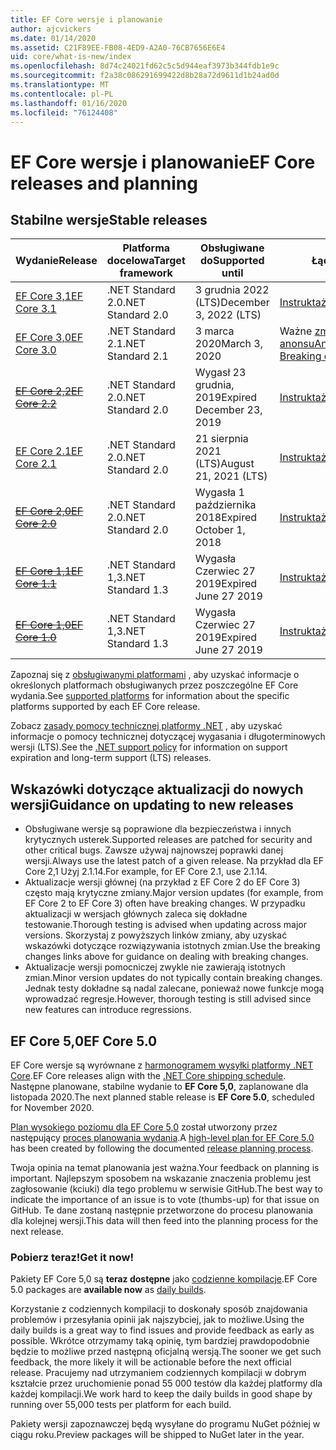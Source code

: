 ```yaml
---
title: EF Core wersje i planowanie
author: ajcvickers
ms.date: 01/14/2020
ms.assetid: C21F89EE-FB08-4ED9-A2A0-76CB7656E6E4
uid: core/what-is-new/index
ms.openlocfilehash: 8d74c24021fd62c5c5d944eaf3973b344fdb1e9c
ms.sourcegitcommit: f2a38c086291699422d8b28a72d9611d1b24ad0d
ms.translationtype: MT
ms.contentlocale: pl-PL
ms.lasthandoff: 01/16/2020
ms.locfileid: "76124408"
---
```

# <a name="ef-core-releases-and-planning"></a><span data-ttu-id="51c21-102">EF Core wersje i planowanie</span><span class="sxs-lookup"><span data-stu-id="51c21-102">EF Core releases and planning</span></span>

## <a name="stable-releases"></a><span data-ttu-id="51c21-103">Stabilne wersje</span><span class="sxs-lookup"><span data-stu-id="51c21-103">Stable releases</span></span>

| <span data-ttu-id="51c21-104">Wydanie</span><span class="sxs-lookup"><span data-stu-id="51c21-104">Release</span></span> | <span data-ttu-id="51c21-105">Platforma docelowa</span><span class="sxs-lookup"><span data-stu-id="51c21-105">Target framework</span></span> | <span data-ttu-id="51c21-106">Obsługiwane do</span><span class="sxs-lookup"><span data-stu-id="51c21-106">Supported until</span></span> | <span data-ttu-id="51c21-107">Łącza</span><span class="sxs-lookup"><span data-stu-id="51c21-107">Links</span></span>
|:--------|------------------|-----------------|------
| [<span data-ttu-id="51c21-108">EF Core 3,1</span><span class="sxs-lookup"><span data-stu-id="51c21-108">EF Core 3.1</span></span>](https://www.nuget.org/packages/Microsoft.EntityFrameworkCore/3.1.1) | <span data-ttu-id="51c21-109">.NET Standard 2.0</span><span class="sxs-lookup"><span data-stu-id="51c21-109">.NET Standard 2.0</span></span> | <span data-ttu-id="51c21-110">3 grudnia 2022 (LTS)</span><span class="sxs-lookup"><span data-stu-id="51c21-110">December 3, 2022 (LTS)</span></span> | [<span data-ttu-id="51c21-111">Instruktaż</span><span class="sxs-lookup"><span data-stu-id="51c21-111">Announcement</span></span>](https://devblogs.microsoft.com/dotnet/announcing-entity-framework-core-3-1-and-entity-framework-6-4/)
| [<span data-ttu-id="51c21-112">EF Core 3,0</span><span class="sxs-lookup"><span data-stu-id="51c21-112">EF Core 3.0</span></span>](https://www.nuget.org/packages/Microsoft.EntityFrameworkCore/3.0.1) | <span data-ttu-id="51c21-113">.NET Standard 2.1</span><span class="sxs-lookup"><span data-stu-id="51c21-113">.NET Standard 2.1</span></span> | <span data-ttu-id="51c21-114">3 marca 2020</span><span class="sxs-lookup"><span data-stu-id="51c21-114">March 3, 2020</span></span> | <span data-ttu-id="51c21-115">Ważne [zmiany](ef-core-3.0/breaking-changes.md) / [anonsu](https://devblogs.microsoft.com/dotnet/announcing-ef-core-3-0-and-ef-6-3-general-availability/)</span><span class="sxs-lookup"><span data-stu-id="51c21-115">[Announcement](https://devblogs.microsoft.com/dotnet/announcing-ef-core-3-0-and-ef-6-3-general-availability/) / [Breaking changes](ef-core-3.0/breaking-changes.md)</span></span>
| <span data-ttu-id="51c21-116">~~[EF Core 2,2](https://www.nuget.org/packages/Microsoft.EntityFrameworkCore/2.2.6)~~</span><span class="sxs-lookup"><span data-stu-id="51c21-116">~~[EF Core 2.2](https://www.nuget.org/packages/Microsoft.EntityFrameworkCore/2.2.6)~~</span></span> | <span data-ttu-id="51c21-117">.NET Standard 2.0</span><span class="sxs-lookup"><span data-stu-id="51c21-117">.NET Standard 2.0</span></span> | <span data-ttu-id="51c21-118">Wygasł 23 grudnia, 2019</span><span class="sxs-lookup"><span data-stu-id="51c21-118">Expired December 23, 2019</span></span> | [<span data-ttu-id="51c21-119">Instruktaż</span><span class="sxs-lookup"><span data-stu-id="51c21-119">Announcement</span></span>](https://devblogs.microsoft.com/dotnet/announcing-entity-framework-core-2-2/)
| [<span data-ttu-id="51c21-120">EF Core 2.1</span><span class="sxs-lookup"><span data-stu-id="51c21-120">EF Core 2.1</span></span>](https://www.nuget.org/packages/Microsoft.EntityFrameworkCore/2.1.14) | <span data-ttu-id="51c21-121">.NET Standard 2.0</span><span class="sxs-lookup"><span data-stu-id="51c21-121">.NET Standard 2.0</span></span> | <span data-ttu-id="51c21-122">21 sierpnia 2021 (LTS)</span><span class="sxs-lookup"><span data-stu-id="51c21-122">August 21, 2021 (LTS)</span></span> | [<span data-ttu-id="51c21-123">Instruktaż</span><span class="sxs-lookup"><span data-stu-id="51c21-123">Announcement</span></span>](https://devblogs.microsoft.com/dotnet/announcing-entity-framework-core-2-1/)
| <span data-ttu-id="51c21-124">~~[EF Core 2,0](https://www.nuget.org/packages/Microsoft.EntityFrameworkCore/2.0.3)~~</span><span class="sxs-lookup"><span data-stu-id="51c21-124">~~[EF Core 2.0](https://www.nuget.org/packages/Microsoft.EntityFrameworkCore/2.0.3)~~</span></span> | <span data-ttu-id="51c21-125">.NET Standard 2.0</span><span class="sxs-lookup"><span data-stu-id="51c21-125">.NET Standard 2.0</span></span> | <span data-ttu-id="51c21-126">Wygasła 1 października 2018</span><span class="sxs-lookup"><span data-stu-id="51c21-126">Expired October 1, 2018</span></span> | [<span data-ttu-id="51c21-127">Instruktaż</span><span class="sxs-lookup"><span data-stu-id="51c21-127">Announcement</span></span>](https://devblogs.microsoft.com/dotnet/announcing-entity-framework-core-2-0/)
| <span data-ttu-id="51c21-128">~~[EF Core 1,1](https://www.nuget.org/packages/Microsoft.EntityFrameworkCore/1.1.6)~~</span><span class="sxs-lookup"><span data-stu-id="51c21-128">~~[EF Core 1.1](https://www.nuget.org/packages/Microsoft.EntityFrameworkCore/1.1.6)~~</span></span> | <span data-ttu-id="51c21-129">.NET Standard 1,3</span><span class="sxs-lookup"><span data-stu-id="51c21-129">.NET Standard 1.3</span></span> | <span data-ttu-id="51c21-130">Wygasła Czerwiec 27 2019</span><span class="sxs-lookup"><span data-stu-id="51c21-130">Expired June 27 2019</span></span> | [<span data-ttu-id="51c21-131">Instruktaż</span><span class="sxs-lookup"><span data-stu-id="51c21-131">Announcement</span></span>](https://devblogs.microsoft.com/dotnet/announcing-entity-framework-core-1-1/)
| <span data-ttu-id="51c21-132">~~[EF Core 1,0](https://www.nuget.org/packages/Microsoft.EntityFrameworkCore/1.0.6)~~</span><span class="sxs-lookup"><span data-stu-id="51c21-132">~~[EF Core 1.0](https://www.nuget.org/packages/Microsoft.EntityFrameworkCore/1.0.6)~~</span></span> | <span data-ttu-id="51c21-133">.NET Standard 1,3</span><span class="sxs-lookup"><span data-stu-id="51c21-133">.NET Standard 1.3</span></span> | <span data-ttu-id="51c21-134">Wygasła Czerwiec 27 2019</span><span class="sxs-lookup"><span data-stu-id="51c21-134">Expired June 27 2019</span></span> | [<span data-ttu-id="51c21-135">Instruktaż</span><span class="sxs-lookup"><span data-stu-id="51c21-135">Announcement</span></span>](https://devblogs.microsoft.com/dotnet/entity-framework-core-1-0-0-available/)

<span data-ttu-id="51c21-136">Zapoznaj się z [obsługiwanymi platformami](../platforms/index.md) , aby uzyskać informacje o określonych platformach obsługiwanych przez poszczególne EF Core wydania.</span><span class="sxs-lookup"><span data-stu-id="51c21-136">See [supported platforms](../platforms/index.md) for information about the specific platforms supported by each EF Core release.</span></span>

<span data-ttu-id="51c21-137">Zobacz [zasady pomocy technicznej platformy .NET](https://dotnet.microsoft.com/platform/support/policy/dotnet-core) , aby uzyskać informacje o pomocy technicznej dotyczącej wygasania i długoterminowych wersji (LTS).</span><span class="sxs-lookup"><span data-stu-id="51c21-137">See the [.NET support policy](https://dotnet.microsoft.com/platform/support/policy/dotnet-core) for information on support expiration and long-term support (LTS) releases.</span></span>

## <a name="guidance-on-updating-to-new-releases"></a><span data-ttu-id="51c21-138">Wskazówki dotyczące aktualizacji do nowych wersji</span><span class="sxs-lookup"><span data-stu-id="51c21-138">Guidance on updating to new releases</span></span>

* <span data-ttu-id="51c21-139">Obsługiwane wersje są poprawione dla bezpieczeństwa i innych krytycznych usterek.</span><span class="sxs-lookup"><span data-stu-id="51c21-139">Supported releases are patched for security and other critical bugs.</span></span> <span data-ttu-id="51c21-140">Zawsze używaj najnowszej poprawki danej wersji.</span><span class="sxs-lookup"><span data-stu-id="51c21-140">Always use the latest patch of a given release.</span></span> <span data-ttu-id="51c21-141">Na przykład dla EF Core 2,1 Użyj 2.1.14.</span><span class="sxs-lookup"><span data-stu-id="51c21-141">For example, for EF Core 2.1, use 2.1.14.</span></span>
* <span data-ttu-id="51c21-142">Aktualizacje wersji głównej (na przykład z EF Core 2 do EF Core 3) często mają krytyczne zmiany.</span><span class="sxs-lookup"><span data-stu-id="51c21-142">Major version updates (for example, from EF Core 2 to EF Core 3) often have breaking changes.</span></span> <span data-ttu-id="51c21-143">W przypadku aktualizacji w wersjach głównych zaleca się dokładne testowanie.</span><span class="sxs-lookup"><span data-stu-id="51c21-143">Thorough testing is advised when updating across major versions.</span></span> <span data-ttu-id="51c21-144">Skorzystaj z powyższych linków zmiany, aby uzyskać wskazówki dotyczące rozwiązywania istotnych zmian.</span><span class="sxs-lookup"><span data-stu-id="51c21-144">Use the breaking changes links above for guidance on dealing with breaking changes.</span></span>
* <span data-ttu-id="51c21-145">Aktualizacje wersji pomocniczej zwykle nie zawierają istotnych zmian.</span><span class="sxs-lookup"><span data-stu-id="51c21-145">Minor version updates do not typically contain breaking changes.</span></span> <span data-ttu-id="51c21-146">Jednak testy dokładne są nadal zalecane, ponieważ nowe funkcje mogą wprowadzać regresje.</span><span class="sxs-lookup"><span data-stu-id="51c21-146">However, thorough testing is still advised since new features can introduce regressions.</span></span>

## <a name="ef-core-50"></a><span data-ttu-id="51c21-147">EF Core 5,0</span><span class="sxs-lookup"><span data-stu-id="51c21-147">EF Core 5.0</span></span>

<span data-ttu-id="51c21-148">EF Core wersje są wyrównane z [harmonogramem wysyłki platformy .NET Core](https://github.com/dotnet/core/blob/master/roadmap.md).</span><span class="sxs-lookup"><span data-stu-id="51c21-148">EF Core releases align with the [.NET Core shipping schedule](https://github.com/dotnet/core/blob/master/roadmap.md).</span></span> <span data-ttu-id="51c21-149">Następne planowane, stabilne wydanie to **EF Core 5,0**, zaplanowane dla listopada 2020.</span><span class="sxs-lookup"><span data-stu-id="51c21-149">The next planned stable release is **EF Core 5.0**, scheduled for November 2020.</span></span>

<span data-ttu-id="51c21-150">[Plan wysokiego poziomu dla EF Core 5,0](ef-core-5.0/plan.md) został utworzony przez następujący [proces planowania wydania](release-planning.md).</span><span class="sxs-lookup"><span data-stu-id="51c21-150">A [high-level plan for EF Core 5.0](ef-core-5.0/plan.md) has been created by following the documented [release planning process](release-planning.md).</span></span>

<span data-ttu-id="51c21-151">Twoja opinia na temat planowania jest ważna.</span><span class="sxs-lookup"><span data-stu-id="51c21-151">Your feedback on planning is important.</span></span> <span data-ttu-id="51c21-152">Najlepszym sposobem na wskazanie znaczenia problemu jest zagłosowanie (kciuki) dla tego problemu w serwisie GitHub.</span><span class="sxs-lookup"><span data-stu-id="51c21-152">The best way to indicate the importance of an issue is to vote (thumbs-up) for that issue on GitHub.</span></span> <span data-ttu-id="51c21-153">Te dane zostaną następnie przetworzone do procesu planowania dla kolejnej wersji.</span><span class="sxs-lookup"><span data-stu-id="51c21-153">This data will then feed into the planning process for the next release.</span></span>

### <a name="get-it-now"></a><span data-ttu-id="51c21-154">Pobierz teraz!</span><span class="sxs-lookup"><span data-stu-id="51c21-154">Get it now!</span></span>

<span data-ttu-id="51c21-155">Pakiety EF Core 5,0 są **teraz dostępne** jako [codzienne kompilacje](https://github.com/aspnet/AspNetCore/blob/master/docs/DailyBuilds.md).</span><span class="sxs-lookup"><span data-stu-id="51c21-155">EF Core 5.0 packages are **available now** as [daily builds](https://github.com/aspnet/AspNetCore/blob/master/docs/DailyBuilds.md).</span></span> 

<span data-ttu-id="51c21-156">Korzystanie z codziennych kompilacji to doskonały sposób znajdowania problemów i przesyłania opinii jak najszybciej, jak to możliwe.</span><span class="sxs-lookup"><span data-stu-id="51c21-156">Using the daily builds is a great way to find issues and provide feedback as early as possible.</span></span> <span data-ttu-id="51c21-157">Wkrótce otrzymamy taką opinię, tym bardziej prawdopodobnie będzie to możliwe przed następną oficjalną wersją.</span><span class="sxs-lookup"><span data-stu-id="51c21-157">The sooner we get such feedback, the more likely it will be actionable before the next official release.</span></span> <span data-ttu-id="51c21-158">Pracujemy nad utrzymaniem codziennych kompilacji w dobrym kształcie przez uruchomienie ponad 55 000 testów dla każdej platformy dla każdej kompilacji.</span><span class="sxs-lookup"><span data-stu-id="51c21-158">We work hard to keep the daily builds in good shape by running over 55,000 tests per platform for each build.</span></span>

<span data-ttu-id="51c21-159">Pakiety wersji zapoznawczej będą wysyłane do programu NuGet później w ciągu roku.</span><span class="sxs-lookup"><span data-stu-id="51c21-159">Preview packages will be shipped to NuGet later in the year.</span></span>
